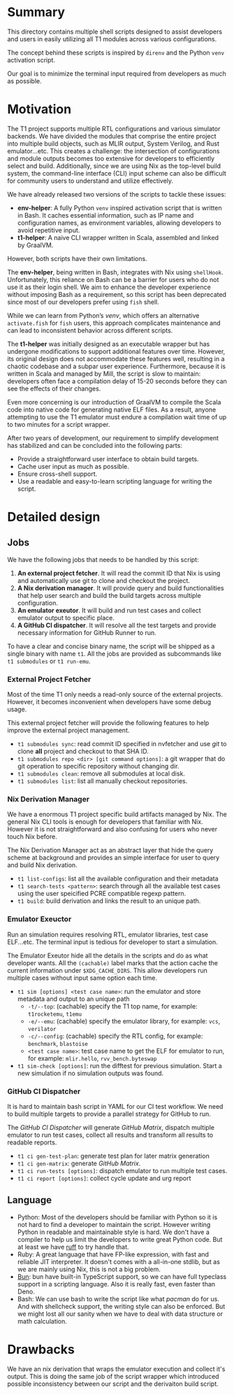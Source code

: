# Summary
[summary]: #summary

This directory contains multiple shell scripts designed to assist developers
and users in easily utilizing all T1 modules across various configurations.

The concept behind these scripts is inspired by `direnv` and the Python `venv`
activation script.

Our goal is to minimize the terminal input required from developers as much as
possible.

# Motivation
[motivation]: #motivation

The T1 project supports multiple RTL configurations and various simulator
backends. We have divided the modules that comprise the entire project into
multiple build objects, such as MLIR output, System Verilog, and Rust
emulator...etc. This creates a challenge: the intersection of configurations
and module outputs becomes too extensive for developers to efficiently select
and build. Additionally, since we are using Nix as the top-level build system,
the command-line interface (CLI) input scheme can also be difficult for
community users to understand and utilize effectively.

We have already released two versions of the scripts to tackle these issues:

* **env-helper**: A fully Python `venv` inspired activation script that is
written in Bash. It caches essential information, such as IP name and
configuration names, as environment variables, allowing developers to avoid
repetitive input.
* **t1-helper**: A naive CLI wrapper written in Scala, assembled and
linked by GraalVM.

However, both scripts have their own limitations.

The **env-helper**, being written in Bash, integrates with Nix using
`shellHook`. Unfortunately, this reliance on Bash can be a barrier for users
who do not use it as their login shell. We aim to enhance the developer
experience without imposing Bash as a requirement, so this script
has been deprecated since most of our developers prefer using `fish` shell.

While we can learn from Python’s *venv*, which offers an alternative
`activate.fish` for `fish` users, this approach complicates maintenance and can
lead to inconsistent behavior across different scripts.

The **t1-helper** was initially designed as an executable wrapper but has
undergone modifications to support additional features over time. However, its
original design does not accommodate these features well, resulting in a
chaotic codebase and a subpar user experience. Furthermore, because it is
written in Scala and managed by Mill, the script is slow to maintain:
developers often face a compilation delay of 15-20 seconds before they can see
the effects of their changes.

Even more concerning is our introduction of GraalVM to compile the Scala code
into native code for generating native ELF files. As a result, anyone
attempting to use the T1 emulator must endure a compilation wait time of up to
two minutes for a script wrapper.

After two years of development, our requirement to simplify development has stabilized and can be concluded into the following parts:

* Provide a straightforward user interface to obtain build targets.
* Cache user input as much as possible.
* Ensure cross-shell support.
* Use a readable and easy-to-learn scripting language for writing the script.

# Detailed design
[design]: #detailed-design

## Jobs

We have the following jobs that needs to be handled by this script:

1. **An external project fetcher**. It will read the commit ID that Nix is using and
automatically use git to clone and checkout the project.
2. **A Nix derivation manager**. It will provide query and build functionalities that
help user search and build the build targets across multiple configuration.
3. **An emulator exeutor**. It will build and run test cases and collect
emulator output to specific place.
4. **A GitHub CI dispatcher**. It will resolve all the test targets and provide
necessary information for GitHub Runner to run.

To have a clear and concise binary name, the script will be shipped as a single binary with name `t1`.
All the jobs are provided as subcommands like `t1 submodules` or `t1 run-emu`.

### External Project Fetcher

Most of the time T1 only needs a read-only source of the external projects.
However, it becomes inconvenient when developers have some debug usage.

This external project fetcher will provide the following features to help improve the external project management.

* `t1 submodules sync`: read commit ID specified in nvfetcher and use *git* to clone **all** project and checkout to that SHA ID.
* `t1 submodules repo <dir> [git command options]`: a git wrapper that do git operation to specific repository without changing dir.
* `t1 submodules clean`: remove all submodules at local disk.
* `t1 submodules list`: list all manually checkout repositories.

### Nix Derivation Manager

We have a enormous T1 project specific build artifacts managed by Nix.
The general Nix CLI tools is enough for developers that familiar with Nix.
However it is not straightforward and also confusing for users who never touch Nix before.

The Nix Derivation Manager act as an abstract layer that hide the query scheme at background and provides
an simple interface for user to query and build Nix derivation.

* `t1 list-configs`: list all the available configuration and their metadata
* `t1 search-tests <pattern>`: search through all the available test cases using the user speicified PCRE compatible regexp pattern.
* `t1 build`: build derivation and links the result to an unique path.

### Emulator Exeuctor

Run an simulation requires resolving RTL, emulator libraries, test case ELF...etc.
The terminal input is tedious for developer to start a simulation.

The Emulator Exeutor hide all the details in the scripts and do as what developer wants.
All the `(cachable)` label marks that the action cache the current information under `$XDG_CACHE_DIRS`.
This allow developers run multiple cases without input same option each time.

* `t1 sim [options] <test case name>`: run the emulator and store metadata and output to an unique path
  - `-t/--top`: (cachable) specify the T1 top name, for example: `t1rocketemu`, `t1emu`
  - `-e/--emu`: (cachable) specify the emulator library, for example: `vcs`, `verilator`
  - `-c/--config`: (cachable) specify the RTL config, for example: `benchmark`, `blastoise`
  - `<test case name>`: test case name to get the ELF for emulator to run, for example: `mlir.hello`, `rvv_bench.byteswap`
* `t1 sim-check [options]`: run the difftest for previous simulation. Start a new simulation if no simulation outputs was found.

### GitHub CI Dispatcher

It is hard to maintain bash script in YAML for our CI test workflow.
We need to build multiple targets to provide a parallel strategy for GitHub to run.

The *GitHub CI Dispatcher* will generate *GitHub Matrix*, dispatch multiple
emulator to run test cases, collect all results and transform all results to
readable reports.

* `t1 ci gen-test-plan`: generate test plan for later matrix generation
* `t1 ci gen-matrix`: generate *GitHub Matrix*.
* `t1 ci run-tests [options]`: dispatch emulator to run multiple test cases.
* `t1 ci report [options]`: collect cycle update and urg report

## Language

* Python: Most of the developers should be familiar with Python so it is not
hard to find a developer to maintain the script. However writing Python in
readable and maintainable style is hard. We don't have a compiler to help us
limit the developers to write great Python code. But at least we have
[ruff](https://docs.astral.sh/ruff/linter/#rule-selection) to try handle that.
* Ruby: A great language that have FP-like expression, with fast and reliable
JIT interpreter. It doesn't comes with a all-in-one stdlib, but as we are mainly
using Nix, this is not a big problem.
* [Bun](https://bun.sh/): bun have built-in TypeScript support, so we can have
full typeclass support in a scripting language. Also it is really fast, even
faster than Deno.
* Bash: We can use bash to write the script like what *pacman* do for us.
And with shellcheck support, the writing style can also be enforced.
But we might lost all our sanity when we have to deal with data structure
or math calculation.

# Drawbacks
[drawbacks]: #drawbacks

We have an nix derivation that wraps the emulator execution and collect it's
output. This is doing the same job of the script wrapper which introduced
possible inconsistency between our script and the derivaiton build script.

